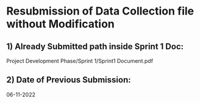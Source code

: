# Resubmission of Data Collection file without Modification

## 1) Already Submitted path inside Sprint 1 Doc: 
Project Development Phase/Sprint 1/Sprint1 Document.pdf
## 2) Date of Previous Submission:
06-11-2022
